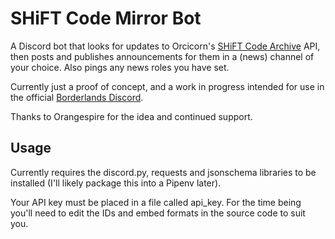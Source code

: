 # SHiFT Code Mirror Bot

A Discord bot that looks for updates to Orcicorn's [SHiFT Code Archive](https://shift.orcicorn.com/) API, then posts and publishes announcements for them in a (news) channel of your choice. Also pings any news roles you have set.

Currently just a proof of concept, and a work in progress intended for use in the official [Borderlands Discord](discord.gg/borderlands).

Thanks to Orangespire for the idea and continued support.

## Usage

Currently requires the discord.py, requests and jsonschema libraries to be installed (I'll likely package this into a Pipenv later).

Your API key must be placed in a file called api_key. For the time being you'll need to edit the IDs and embed formats in the source code to suit you.
